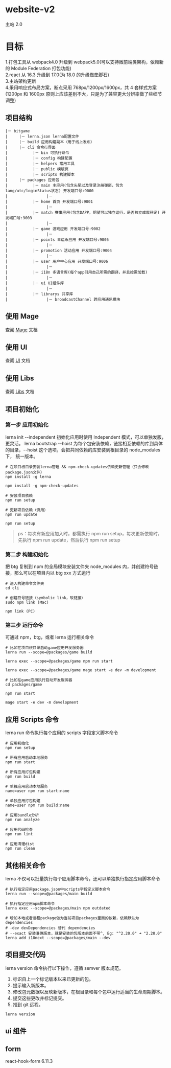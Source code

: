 # website-v2

主站 2.0

# 目标

1.打包工具从 webpack4.0 升级到 webpack5.0(可以支持微前端类架构，依赖新的 Module Federation 打包功能)  
2.react 从 16.3 升级到 17.0(为 18.0 的升级做垫脚石)  
3.主站架构更新  
4.采用响应式布局方案，断点采用 768px/1200px/1600px，共 4 套样式方案(1200px 和 1600px 原则上应该差别不大，只是为了兼容更大分辨率做了些细节调整)

## 项目结构

```
|－ bitgame
|     |－ lerna.json lerna配置文件
|     |－ build 应用构建副本（用于线上发布）
|     |－ cli 命令行界面
|           |－ bin 可执行命令
|           |－ config 构建配置
|           |－ helpers 常用工具
|           |－ public 模版页
|           |－ scripts 构建脚本
|     |－ packages 应用包
|           |－ main 主应用(包含头尾以及登录注册弹窗，包含lang/utc/loginStatus状态) 开发端口号:9000
|                 |－
|           |－ home 首页 开发端口号:9001
|                 |－
|           |－ match 赛事应用(包含DAPP，期望可以独立运行，是否独立成库待定) 开发端口号:9003
|                 |－
|           |－ game 游戏应用 开发端口号:9002
|                 |－
|           |－ points 幸运币应用 开发端口号:9005
|                 |－
|           |－ promotion 活动应用 开发端口号:9004
|                 |－
|           |－ user 用户中心应用 开发端口号:9006
|                 |－
|           |－ i18n 多语言库(每个app引用自己所需的翻译，并且按需加载)
|                 |－
|           |－ ui UI组件库
|                 |－
|           |－ librarys 共享库
|                 |－ broadcastChannel 跨应用通讯模块
```

## 使用 Mage

查阅 [Mage](./mage-cli/README.md) 文档

## 使用 UI

查阅 [UI](./packages/ui/README.md) 文档

## 使用 Libs

查阅 [Libs](./packages/libs/README.md) 文档

## 项目初始化

### 第一步 应用初始化

lerna init --independent 初始化应用时使用 Independent 模式，可以单独发版，更灵活。
lerna bootstrap --hoist 为每个包安装依赖，链接相互依赖的库到具体的目录，--hoist 这个选项，会把共同依赖的库安装到根目录的 node_modules 下， 统一版本。

```
# 在项目根目录安装lerna管理 && npm-check-updates依赖更新管理（只会修改package.json文件）
npm install -g lerna

npm install -g npm-check-updates

# 安装项目依赖
npm run setup

# 更新项目依赖（慎用）
npm run update

npm run setup
```

> ps：每次有新应用加入时，都需执行 npm run setup，每次更新依赖时，先执行 npm run update，然后执行 npm run setup

### 第二步 构建初始化

把 btg 复制到 npm 的全局模块安装文件夹 node_modules 内，并创建符号链接，那么可以在项目内以 btg xxx 方式运行

```
# 进入构建命令文件夹
cd cli

# 创建符号链接（symbolic link，软链接）
sudo npm link (Mac)

npm link (PC)
```

### 第三步 运行命令

可通过 npm，btg，或者 lerna 运行相关命令

```
# 比如在项目根目录启动game应用开发服务器
lerna run --scope=@packages/game build

lerna exec --scope=@packages/game npm run start

lerna exec --scope=@packages/game mage start -e dev -m development

# 比如在game应用执行启动开发服务器
cd packages/game

npm run start

mage start -e dev -m development
```

## 应用 Scripts 命令

lerna run 命令执行每个应用的 scripts 字段定义脚本命令

```
# 应用初始化
npm run setup

# 所有应用启动本地服务
npm run start

# 所有应用打包构建
npm run build

# 单独应用启动本地服务
name=user npm run start:name

# 单独应用打包构建
name=user npm run build:name

# 应用bundle分析
npm run analyze

# 应用代码检查
npm run lint

# 应用清理dist
npm run clean
```

## 其他相关命令

lerna 不仅可以批量执行每个应用脚本命令，还可以单独执行指定应用脚本命令

```
# 执行指定应用package.json中scripts字段定义脚本命令
lerna run --scope=@packages/main build

# 执行指定应用npm脚本命令
lerna exec --scope=@packages/main npm outdated

# 增加本地或者远程package做为当前项目packages里面的依赖，依赖默认为dependencies
# -dev devDependencies 替代 dependencies
# --exact 安装准确版本，就是安装的包版本前面不带^, Eg: "^2.20.0" ➜ "2.20.0"
lerna add i18next --scope=@packages/main --dev
```

## 项目提交代码

lerna version 命令执行以下操作，遵循 semver 版本规范。

1. 标识自上一个标记版本以来已更新的包。
2. 提示输入新版本。
3. 修改包元数据以反映新版本，在根目录和每个包中运行适当的生命周期脚本。
4. 提交这些更改并标记提交。
5. 推到 git 远程。

```
lerna version
```

## ui 组件

## form

react-hook-form 6.11.3
